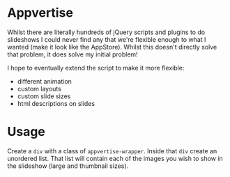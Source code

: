 # Appvertise

Whilst there are literally hundreds of jQuery scripts and plugins to do slideshows I could never find any that we're flexible enough to what I wanted (make it look like the AppStore). Whilst this doesn't directly solve that problem, it does solve my initial problem!

I hope to eventually extend the script to make it more flexible:

* different animation
* custom layouts
* custom slide sizes
* html descriptions on slides

# Usage

Create a `div` with a class of `appvertise-wrapper`. Inside that `div` create an unordered list. That list will contain each of the images you wish to show in the slideshow (large and thumbnail sizes).